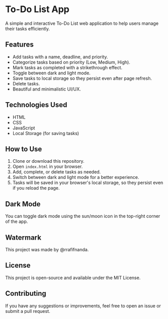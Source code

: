 # To-Do List App

A simple and interactive To-Do List web application to help users manage their tasks efficiently.

## Features
- Add tasks with a name, deadline, and priority.
- Categorize tasks based on priority (Low, Medium, High).
- Mark tasks as completed with a strikethrough effect.
- Toggle between dark and light mode.
- Save tasks to local storage so they persist even after page refresh.
- Delete tasks.
- Beautiful and minimalistic UI/UX.

## Technologies Used
- HTML
- CSS
- JavaScript
- Local Storage (for saving tasks)

## How to Use
1. Clone or download this repository.
2. Open `index.html` in your browser.
3. Add, complete, or delete tasks as needed.
4. Switch between dark and light mode for a better experience.
5. Tasks will be saved in your browser's local storage, so they persist even if you reload the page.

## Dark Mode
You can toggle dark mode using the sun/moon icon in the top-right corner of the app.

## Watermark
This project was made by @rrafifnanda.

## License
This project is open-source and available under the MIT License.

## Contributing
If you have any suggestions or improvements, feel free to open an issue or submit a pull request.